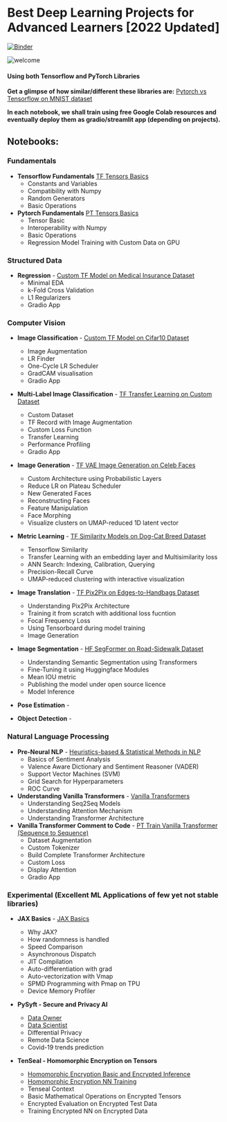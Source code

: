 # Best Deep Learning Projects for Advanced Learners [2022 Updated]

[![Binder](https://mybinder.org/badge_logo.svg)](https://mybinder.org/v2/gh/ZohebAbai/Deep-Learning-Projects/master)

![welcome](https://media0.giphy.com/media/xUPGGDNsLvqsBOhuU0/giphy.gif?cid=ecf05e47mxzkfopuw507aun32t74ggidrxflwrvb779i1874&rid=giphy.gif)

#### Using both Tensorflow and PyTorch Libraries

**Get a glimpse of how similar/different these libraries are:**
[Pytorch vs Tensorflow on MNIST dataset](https://nbviewer.org/github/ZohebAbai/Deep-Learning-Projects/blob/master/Pytorch_vs_Tensorflow.ipynb)

**In each notebook, we shall train using free Google Colab resources and eventually deploy them as gradio/streamlit app (depending on projects).**

## Notebooks:

### Fundamentals
* **Tensorflow Fundamentals** [TF Tensors Basics](https://nbviewer.org/github/ZohebAbai/Deep-Learning-Projects/blob/master/00_Tensorflow_Fundamentals.ipynb)
	- Constants and Variables
	- Compatibility with Numpy
	- Random Generators
	- Basic Operations
* **Pytorch Fundamentals** [PT Tensors Basics](https://nbviewer.org/github/ZohebAbai/Deep-Learning-Projects/blob/master/00_Pytorch_Fundamentals.ipynb)
	- Tensor Basic
	- Interoperability with Numpy
	- Basic Operations
	- Regression Model Training with Custom Data on GPU

### Structured Data	
* **Regression** - [Custom TF Model on Medical Insurance Dataset](https://nbviewer.org/github/ZohebAbai/Deep-Learning-Projects/blob/master/01_TF_Regression.ipynb)
	- Minimal EDA
	- k-Fold Cross Validation
	- L1 Regularizers
	- Gradio App

### Computer Vision
* **Image Classification** - [Custom TF Model on Cifar10 Dataset](https://nbviewer.org/github/ZohebAbai/Deep-Learning-Projects/blob/master/02_TF_Image_Classification.ipynb)
	- Image Augmentation
	- LR Finder
	- One-Cycle LR Scheduler
	- GradCAM visualisation
	- Gradio App
* **Multi-Label Image Classification** - [TF Transfer Learning on Custom Dataset](https://nbviewer.org/github/ZohebAbai/Deep-Learning-Projects/blob/master/03_TF_Multilabel_Image_Classification.ipynb)
	- Custom Dataset 
	- TF Record with Image Augmentation
	- Custom Loss Function
	- Transfer Learning
	- Performance Profiling
	- Gradio App
* **Image Generation** - [TF VAE Image Generation on Celeb Faces](https://nbviewer.org/github/ZohebAbai/Deep-Learning-Projects/blob/master/04_TF_Image_Generation.ipynb)
	- Custom Architecture using Probabilistic Layers
	- Reduce LR on Plateau Scheduler
	- New Generated Faces
	- Reconstructing Faces
	- Feature Manipulation
	- Face Morphing
	- Visualize clusters on UMAP-reduced 1D latent vector
* **Metric Learning** - [TF Similarity Models on Dog-Cat Breed Dataset](https://nbviewer.org/github/ZohebAbai/Deep-Learning-Projects/blob/master/05_TF_Metric_Learning.ipynb)
	- Tensorflow Similarity
	- Transfer Learning with an embedding layer and Multisimilarity loss
	- ANN Search: Indexing, Calibration, Querying 
	- Precision-Recall Curve
	- UMAP-reduced clustering with interactive visualization

* **Image Translation** - [TF Pix2Pix on Edges-to-Handbags Dataset](https://nbviewer.org/github/ZohebAbai/Deep-Learning-Projects/blob/master/08_TF_Pix2Pix_on_Edges2Handbags.ipynb)
	- Understanding Pix2Pix Architecture
	- Training it from scratch with additional loss fucntion
	- Focal Frequency Loss
	- Using Tensorboard during model training
	- Image Generation

* **Image Segmentation** - [HF SegFormer on Road-Sidewalk Dataset](https://nbviewer.org/github/ZohebAbai/Deep-Learning-Projects/blob/master/09_HF_Image_Segmentation_using_Transformers.ipynb)
	- Understanding Semantic Segmentation using Transformers
	- Fine-Tuning it using Huggingface Modules
	- Mean IOU metric
	- Publishing the model under open source licence
	- Model Inference 

* **Pose Estimation** - 
* **Object Detection** - 

### Natural Language Processing
* **Pre-Neural NLP** - [Heuristics-based & Statistical Methods in NLP](https://nbviewer.org/github/ZohebAbai/Deep-Learning-Projects/blob/master/00_Pre_Neural_NLP.ipynb)
	- Basics of Sentiment Analysis
	- Valence Aware Dictionary and Sentiment Reasoner (VADER)
	- Support Vector Machines (SVM)
	- Grid Search for Hyperparameters
	- ROC Curve
* **Understanding Vanilla Transformers** - [Vanilla Transformers](https://nbviewer.org/github/ZohebAbai/Deep-Learning-Projects/blob/master/06_Understanding_Vanilla_Transformers.ipynb)
	- Understanding Seq2Seq Models
	- Understanding Attention Mechanism
	- Understanding Transformer Architecture
* **Vanilla Transformer Comment to Code** - [PT Train Vanilla Transformer (Sequence to Sequence)](https://nbviewer.org/github/ZohebAbai/Deep-Learning-Projects/blob/master/07_Vanilla_Transformer_Comment_to_Code.ipynb)
	- Dataset Augmentation
	- Custom Tokenizer
	- Build Complete Transformer Architecture 
	- Custom Loss
	- Display Attention
	- Gradio App

### Experimental (Excellent ML Applications of few yet not stable libraries)
* **JAX Basics** - [JAX Basics](https://nbviewer.org/github/ZohebAbai/Deep-Learning-Projects/blob/master/JAX_Basics.ipynb)
	- Why JAX?
	- How randomness is handled
	- Speed Comparison
	- Asynchronous Dispatch
	- JIT Compilation
	- Auto-differentiation with grad
	- Auto-vectorization with Vmap
	- SPMD Programming with Pmap on TPU
	- Device Memory Profiler
    
* **PySyft - Secure and Privacy AI**
	- [Data Owner](https://nbviewer.org/github/ZohebAbai/Deep-Learning-Projects/blob/master/Data_Owner.ipynb)
	- [Data Scientist](https://nbviewer.org/github/ZohebAbai/Deep-Learning-Projects/blob/master/Data_Scientist.ipynb)
	- Differential Privacy
	- Remote Data Science
	- Covid-19 trends prediction

* **TenSeal - Homomorphic Encryption on Tensors**
	- [Homomorphic Encryption Basic and Encrypted Inference](https://nbviewer.org/github/ZohebAbai/Deep-Learning-Projects/blob/master/HE_Basics_n_Inference.ipynb)
	- [Homomorphic Encryption NN Training](https://nbviewer.org/github/ZohebAbai/Deep-Learning-Projects/blob/master/HE_Training.ipynb)
	- Tenseal Context
	- Basic Mathematical Operations on Encrypted Tensors
	- Encrypted Evaluation on Encrypted Test Data
	- Training Encrypted NN on Encrypted Data 


